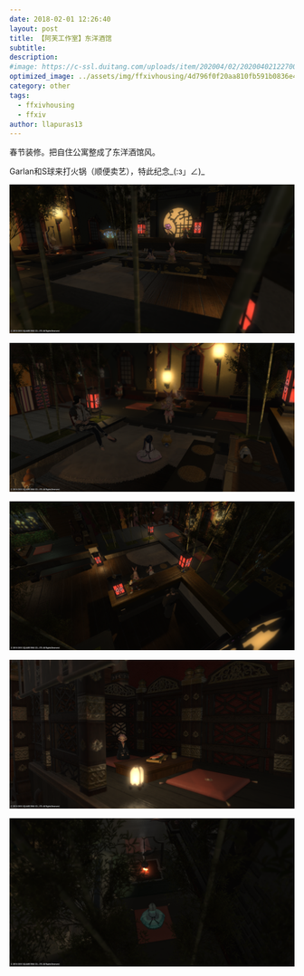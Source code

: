 ```yaml
---
date: 2018-02-01 12:26:40
layout: post
title: 【阿芙工作室】东洋酒馆
subtitle: 
description: 
#image: https://c-ssl.duitang.com/uploads/item/202004/02/20200402122700_elsZt.thumb.600_0.jpeg
optimized_image: ../assets/img/ffxivhousing/4d796f0f20aa810fb591b0836e4c6ea1.png
category: other
tags:
  - ffxivhousing
  - ffxiv
author: llapuras13
---
```


春节装修。把自住公寓整成了东洋酒馆风。

Garlan和S球来打火锅（顺便卖艺），特此纪念_(:з」∠)_

![](../assets/img/ffxivhousing/4d796f0f20aa810fb591b0836e4c6ea1.png)

![](../assets/img/ffxivhousing/3a438692f1586cf9b1ad1b29aadffc1b.png)

![](../assets/img/ffxivhousing/204d67b83ffe7c089ab8855aa5b2e481.png)

![](../assets/img/ffxivhousing/8d43a6b0932db6c3041416040a8d8760.png)

![](../assets/img/ffxivhousing/9eae8a616ce23e2f2723c1d5b7051124.png)
